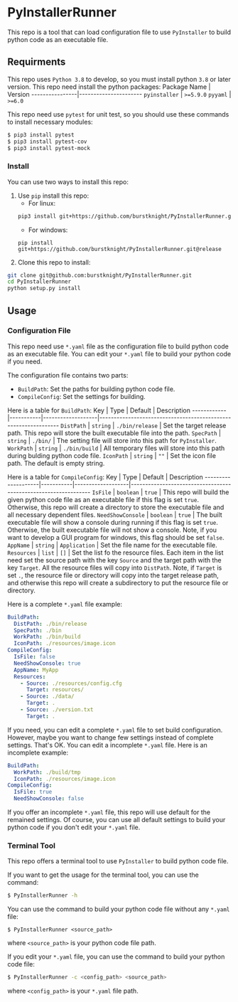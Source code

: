 # PyInstallerRunner
This repo is a tool that can load configuration file to use `PyInstaller` to build python code as an executable file.

## Requirments
This repo uses `Python 3.8` to develop, so you must install python `3.8` or later version. This repo need install the python packages:
Package Name 	| Version
----------------|----------------------
`pyinstaller` 	| `>=5.9.0`
`pyyaml` 		| `>=6.0`

This repo need use `pytest` for unit test, so you should use these commands to install necessary modules:
```sh
$ pip3 install pytest
$ pip3 install pytest-cov
$ pip3 install pytest-mock
```

### Install
You can use two ways to install this repo:
1. Use `pip` install this repo:
	- For linux:
	```sh
	pip3 install git+https://github.com/burstknight/PyInstallerRunner.git@release
	```
	- For windows:
	```batch
	pip install git+https://github.com/burstknight/PyInstallerRunner.git@release
	```
2. Clone this repo to install:
```sh
git clone git@github.com:burstknight/PyInstallerRunner.git
cd PyInstallerRunner
python setup.py install
```

## Usage
### Configuration File
This repo need use `*.yaml` file as the configuration file to build python code as an executable file. You can edit your `*.yaml` file to build your python code if you need.

The configuration file contains two parts:
- `BuildPath`: Set the paths for building python code file.
- `CompileConfig`: Set the settings for building.

Here is a table for `BuildPath`:
Key 		| Type 		| Default 			| Description
------------|-----------|-------------------|----------------------------------------------------------------
`DistPath` 	| `string`	| `./bin/release` 	| Set the target release path. This repo will store the built executable file into the path.
`SpecPath` 	| `string` 	| `./bin/` 			| The setting file will store into this path for `PyInstaller`.
`WorkPath` 	| `string` 	| `./bin/build` 	| All temporary files will store into this path during bulding python code file.
`IconPath` 	| `string` 	| `""` 				| Set the icon file path. The default is empty string.

Here is a table for `CompileConfig`:
Key 				| Type 		| Default 			| Description
--------------------|-----------|-------------------|----------------------------------------------------------------
`IsFile` 			| `boolean` | `true` 			| This repo will build the given python code file as an executable file if this flag is set `true`. Otherwise, this repo will create a directory to store the executable file and all necessary dependent files.
`NeedShowConsole` 	| `boolean` | `true` 			| The built executable file will show a console during running if this flag is set `true`. Otherwise, the built executable file will not show a console. Note, if you want to develop a GUI program for windows, this flag should be set `false`.
`AppName` 			| `string` 	| `Application` 	| Set the file name for the executable file.
`Resources` 		| `list` 	| `[]` 				| Set the list fo the resource files. Each item in the list need set the source path with the key `Source` and the target path with the key `Target`. All the resource files will copy into `DistPath`. Note, if `Target` is set `.`, the resource file or directory will copy into the target release path, and otherwise this repo will create a subdirectory to put the resource file or directory.

Here is a complete `*.yaml` file example:
```yaml
BuildPath:
  DistPath: ./bin/release
  SpecPath: ./bin
  WorkPath: ./bin/build
  IconPath: ./resources/image.icon
CompileConfig:
  IsFile: false
  NeedShowConsole: true
  AppName: MyApp
  Resources:
    - Source: ./resources/config.cfg
      Target: resources/
    - Source: ./data/
      Target: .
    - Source: ./version.txt
      Target: .
```

If you need, you can edit a complete `*.yaml` file to set build configuration. However, maybe you want to change few settings instead of complete settings. That's OK. You can edit a incomplete `*.yaml` file. Here is an incomplete example:
```yaml
BuildPath:
  WorkPath: ./build/tmp
  IconPath: ./resources/image.icon
CompileConfig:
  IsFile: true
  NeedShowConsole: false
```

If you offer an incomplete `*.yaml` file, this repo will use default for the remained settings. Of course, you can use all default settings to build your python code if you don't edit your `*.yaml` file.

### Terminal Tool
This repo offers a terminal tool to use `PyInstaller` to build python code file.

If you want to get the usage for the terminal tool, you can use the command:
```sh
$ PyInstallerRunner -h
```

You can use the command to build your python code file without any `*.yaml` file:
```
$ PyInstallerRunner <source_path>
```
where `<source_path>` is your python code file path.

If you edit your `*.yaml` file, you can use the command to build your python code file:
```sh
$ PyInstallerRunner -c <config_path> <source_path>
```
where `<config_path>` is your `*.yaml` file path.

